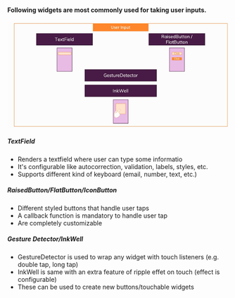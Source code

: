 #### Following widgets are most commonly used for taking user inputs.

![User Input Widgets](https://github.com/walkingtree/images/blob/master/flutter/most-important-widgets5.png)

##### TextField
* Renders a textfield where user can type some informatio
* It's configurable like autocorrection, validation, labels, styles, etc.
* Supports different kind of keyboard (email, number, text, etc.)

##### RaisedButton/FlatButton/IconButton
* Different styled buttons that handle user taps
* A callback function is mandatory to handle user tap
* Are completely customizable

##### Gesture Detector/InkWell
* GestureDetector is used to wrap any widget with touch listeners (e.g. double tap, long tap)
* InkWell is same with an extra feature of ripple effet on touch (effect is configurable)
* These can be used to create new buttons/touchable widgets

